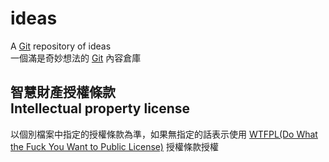 ideas
=====

A [Git](http://git-scm.com/) repository of ideas  
一個滿是奇妙想法的 [Git](http://git-scm.com/) 內容倉庫

智慧財產授權條款<br/>Intellectual property license
-----
以個別檔案中指定的授權條款為準，如果無指定的話表示使用 [WTFPL(Do What the Fuck You Want to Public License)](http://www.wtfpl.net/) 授權條款授權
